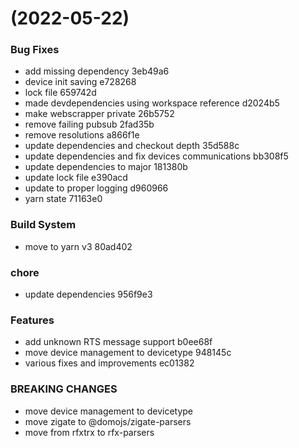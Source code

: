 #  (2022-05-22)


### Bug Fixes

* add missing dependency 3eb49a6
* device init saving e728268
* lock file 659742d
* made devdependencies using workspace reference d2024b5
* make webscrapper private 26b5752
* remove failing pubsub 2fad35b
* remove resolutions a866f1e
* update dependencies and checkout depth 35d588c
* update dependencies and fix devices communications bb308f5
* update dependencies to major 181380b
* update lock file e390acd
* update to proper logging d960966
* yarn state 71163e0


### Build System

* move to yarn v3 80ad402


### chore

* update dependencies 956f9e3


### Features

* add unknown RTS message support b0ee68f
* move device management to devicetype 948145c
* various fixes and improvements ec01382


### BREAKING CHANGES

* move device management to devicetype
* move zigate to @domojs/zigate-parsers
* move from rfxtrx to rfx-parsers



